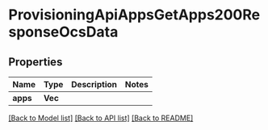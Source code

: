 # ProvisioningApiAppsGetApps200ResponseOcsData

## Properties

Name | Type | Description | Notes
------------ | ------------- | ------------- | -------------
**apps** | **Vec<String>** |  | 

[[Back to Model list]](../README.md#documentation-for-models) [[Back to API list]](../README.md#documentation-for-api-endpoints) [[Back to README]](../README.md)


